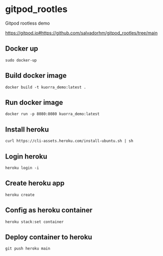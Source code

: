 # gitpod_rootles

Gitpod rootless demo

https://gitpod.io#https://github.com/salvadorhm/gitpod_rootles/tree/main

## Docker up

```
sudo docker-up
```

## Build docker image
```
docker build -t kuorra_demo:latest .
```

## Run docker image
```
docker run -p 8080:8080 kuorra_demo:latest
```
## Install heroku
```
curl https://cli-assets.heroku.com/install-ubuntu.sh | sh
```

## Login heroku

```
heroku login -i
```
## Create heroku app

```
heroku create
```
## Config as heroku container
```
heroku stack:set container
```

## Deploy container to heroku

```
git push heroku main
```